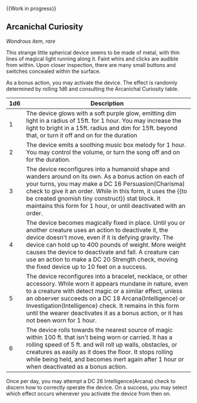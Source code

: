 {{Work in progress}}

## Arcanichal Curiosity
*Wondrous item, rare*

This strange little spherical device seems to be made of metal, with thin lines of magical light running along it. Faint whirs and clicks are audible from within. Upon closer inspection, there are many small buttons and switches concealed within the surface.

As a bonus action, you may activate the device. The effect is randomly determined by rolling 1d6 and consulting the Arcanichal Curiosity table.

| 1d6| Description |
| --- | ------ |
| 1 | The device glows with a soft purple glow, emitting dim light in a radius of 15ft. for 1 hour. You may increase the light to bright in a 15ft. radius and dim for 15ft. beyond that, or turn it off and on for the duration |
| 2 | The device emits a soothing music box melody for 1 hour. You may control the volume, or turn the song off and on for the duration. |
| 3 | The device reconfigures into a humanoid shape and wanders around on its own. As a bonus action on each of your turns, you may make a DC 16 Persuasion(Charisma) check to give it an order. While in this form, it uses the {{to be created gnomish tiny construct}} stat block. It maintains this form for 1 hour, or until deactivated with an order. |
| 4 | The device becomes magically fixed in place. Until you or another creature uses an action to deactivate it, the device doesn't move, even if it is defying gravity. The device can hold up to 400 pounds of weight. More weight causes the device to deactivate and fall. A creature can use an action to make a DC 20 Strength check, moving the fixed device up to 10 feet on a success. |
| 5 | The device reconfigures into a bracelet, necklace, or other accessory. While worn it appears mundane in nature, even to a creature with detect magic or a similar effect, unless an observer succeeds on a DC 18 Arcana(Intelligence) or Investigation(Intelligence) check. It remains in this form until the wearer deactivates it as a bonus action, or it has not been worn for 1 hour. |
| 6 | The device rolls towards the nearest source of magic within 100 ft. that isn't being worn or carried. It has a rolling speed of 5 ft. and will roll up walls, obstacles, or creatures as easily as it does the floor. It stops rolling while being held, and becomes inert again after 1 hour or when deactivated as a bonus action. |

Once per day, you may attempt a DC 26 Intelligence(Arcana) check to discern how to correctly operate the device. On a success, you may select which effect occurs whenever you activate the device from then on.
